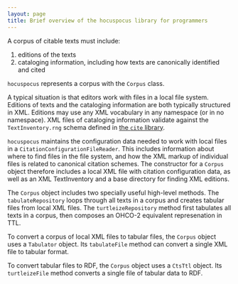 ```yaml
---
layout: page
title: Brief overview of the hocuspocus library for programmers
---
```



A corpus of citable texts must include:

1. editions of the texts
2. cataloging information, including how texts are canonically identified and cited

`hocuspocus` represents a corpus with the `Corpus` class.

A typical situation is that editors work with files in a local file system.  Editions of texts and the cataloging information are both typically structured in XML.  Editions may use any XML vocabulary in any namespace (or in no namespace).  XML files of cataloging information validate against the `TextInventory.rng` schema defined in [the `cite` library](http://cite-architecture.github.io/cite/).

`hocuspocus` maintains the configuration data needed to work with local files in a `CitationConfigurationFileReader`.  This includes information about where to find files in the file system, and how the XML markup of individual files is related to canonical citation schemes.  The constructor for a `Corpus` object therefore includes a local XML file with citation configuration data, as well as an XML TextInventory and a base directory for finding XML editions.

The `Corpus` object  includes two specially useful high-level methods.  The `tabulateRepository`  loops through all texts in a corpus and creates tabular files from local XML files.  The `turtleizeRepository` method first tabulates all texts in a corpus, then composes an OHCO-2 equivalent represenation in TTL.

To convert a corpus of local XML files to tabular files, the `Corpus` object uses a `Tabulator` object.  Its `tabulateFile` method can convert a single XML file to tabular format.

To convert tabular files to RDF, the `Corpus` object uses a `CtsTtl` object.  Its `turtleizeFile` method converts a single file of tabular data to RDF.
